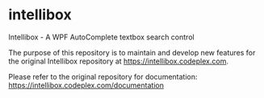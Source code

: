 # intellibox
 Intellibox - A WPF AutoComplete textbox search control

The purpose of this repository is to maintain and develop new features for the original Intellibox repository at https://intellibox.codeplex.com.

Please refer to the original repository for documentation: https://intellibox.codeplex.com/documentation
